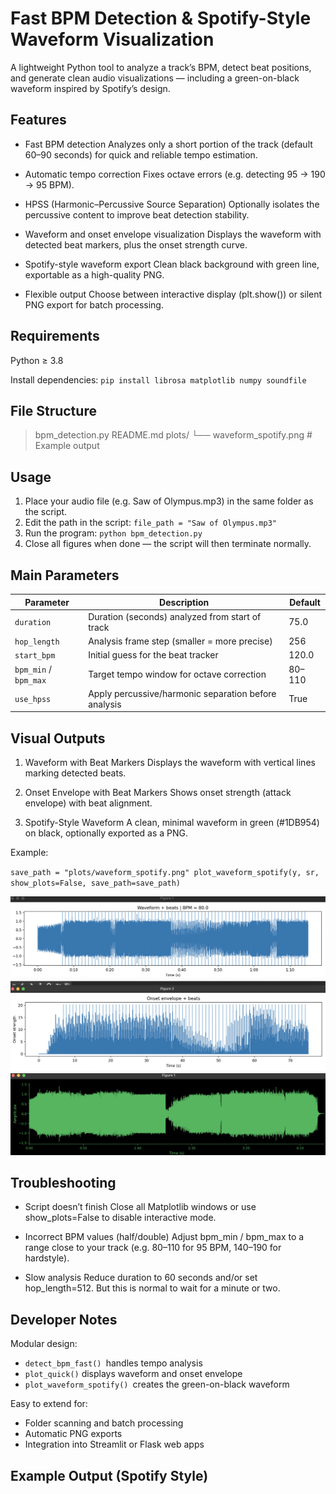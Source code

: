 # Fast BPM Detection & Spotify-Style Waveform Visualization
A lightweight Python tool to analyze a track’s BPM, detect beat positions, and generate clean audio visualizations — including a green-on-black waveform inspired by Spotify’s design.

## Features

- Fast BPM detection
Analyzes only a short portion of the track (default 60–90 seconds) for quick and reliable tempo estimation.

- Automatic tempo correction
Fixes octave errors (e.g. detecting 95 → 190 → 95 BPM).

- HPSS (Harmonic–Percussive Source Separation)
Optionally isolates the percussive content to improve beat detection stability.

- Waveform and onset envelope visualization
Displays the waveform with detected beat markers, plus the onset strength curve.

- Spotify-style waveform export
Clean black background with green line, exportable as a high-quality PNG.

- Flexible output
Choose between interactive display (plt.show()) or silent PNG export for batch processing.

## Requirements
Python ≥ 3.8

Install dependencies:
`pip install librosa matplotlib numpy soundfile
`

## File Structure
> bpm_detection.py
> README.md
> plots/
└── waveform_spotify.png   # Example output

## Usage

1. Place your audio file (e.g. Saw of Olympus.mp3) in the same folder as the script.
2. Edit the path in the script:
`file_path = "Saw of Olympus.mp3"`
3. Run the program:
`python bpm_detection.py`
4. Close all figures when done — the script will then terminate normally.

## Main Parameters


| Parameter             | Description                                          | Default |
| --------------------- | ---------------------------------------------------- | ------- |
| `duration`            | Duration (seconds) analyzed from start of track      | 75.0    |
| `hop_length`          | Analysis frame step (smaller = more precise)         | 256     |
| `start_bpm`           | Initial guess for the beat tracker                   | 120.0   |
| `bpm_min` / `bpm_max` | Target tempo window for octave correction            | 80–110  |
| `use_hpss`            | Apply percussive/harmonic separation before analysis | True    |

## Visual Outputs
1. Waveform with Beat Markers
Displays the waveform with vertical lines marking detected beats.

2. Onset Envelope with Beat Markers
Shows onset strength (attack envelope) with beat alignment.

3. Spotify-Style Waveform
A clean, minimal waveform in green (#1DB954) on black, optionally exported as a PNG.

Example:

`save_path = "plots/waveform_spotify.png"
plot_waveform_spotify(y, sr, show_plots=False, save_path=save_path)`

![Result](https://github.com/LioCrea/BPM-Detection/blob/main/picture-1.png)
![Result](https://github.com/LioCrea/BPM-Detection/blob/main/picture-2.png)


## Troubleshooting

- Script doesn’t finish
Close all Matplotlib windows or use show_plots=False to disable interactive mode.

- Incorrect BPM values (half/double)
Adjust bpm_min / bpm_max to a range close to your track (e.g. 80–110 for 95 BPM, 140–190 for hardstyle).

- Slow analysis
Reduce duration to 60 seconds and/or set hop_length=512.
But this is normal to wait for a minute or two.

## Developer Notes
Modular design:
- `detect_bpm_fast() `handles tempo analysis
- `plot_quick()` displays waveform and onset envelope
- `plot_waveform_spotify() `creates the green-on-black waveform

Easy to extend for:
- Folder scanning and batch processing
- Automatic PNG exports
- Integration into Streamlit or Flask web apps

## Example Output (Spotify Style)
